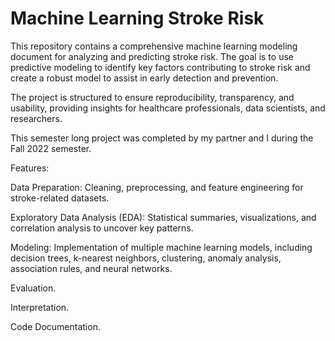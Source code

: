 # Machine Learning Stroke Risk
This repository contains a comprehensive machine learning modeling document for analyzing and predicting stroke risk. The goal is to use predictive modeling to identify key factors contributing to stroke risk and create a robust model to assist in early detection and prevention.

The project is structured to ensure reproducibility, transparency, and usability, providing insights for healthcare professionals, data scientists, and researchers.

This semester long project was completed by my partner and I during the Fall 2022 semester.

Features:

Data Preparation: Cleaning, preprocessing, and feature engineering for stroke-related datasets.

Exploratory Data Analysis (EDA): Statistical summaries, visualizations, and correlation analysis to uncover key patterns.

Modeling: Implementation of multiple machine learning models, including decision trees, k-nearest neighbors, clustering, anomaly analysis, association rules, and neural networks.

Evaluation.

Interpretation.

Code Documentation.
